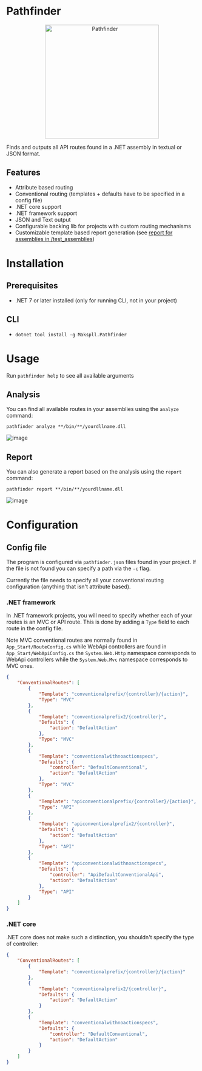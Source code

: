 # Pathfinder
<p align="center">
    <img src="https://i.imgur.com/TEDoP2L.jpeg" alt="Pathfinder" width="300"/>
</p>

Finds and outputs all API routes found in a .NET assembly in textual or JSON format.

## Features
- Attribute based routing
- Conventional routing (templates + defaults have to be specified in a config file)
- .NET core support
- .NET framework support
- JSON and Text output
- Configurable backing lib for projects with custom routing mechanisms
- Customizable template based report generation (see [report for assemblies in /test_assemblies](https://makspll.github.io/Pathfinder/))

# Installation

## Prerequisites
- .NET 7 or later installed (only for running CLI, not in your project)

## CLI
- `dotnet tool install -g Makspll.Pathfinder`

# Usage
Run `pathfinder help` to see all available arguments

## Analysis
You can find all available routes in your assemblies using the `analyze` command: 

```
pathfinder analyze **/bin/**/yourdllname.dll
```

![image](https://i.imgur.com/2Oz4HJA.png)

## Report
You can also generate a report based on the analysis using the `report` command:

```
pathfinder report **/bin/**/yourdllname.dll
```

![image](https://i.imgur.com/CLpUY3W.png)


# Configuration

## Config file
The program is configured via `pathfinder.json` files found in your project. If the file is not found you can specify a path via the `-c` flag.

Currently the file needs to specify all your conventional routing configuration (anything that isn't attribute based).

### .NET framework
In .NET framework projects, you will need to specify whether each of your routes is an MVC or API route. This is done by adding a `Type` field to each route in the config file.

Note MVC conventional routes are normally found in `App_Start/RouteConfig.cs` while WebApi controllers are found in `App_Start/WebApiConfig.cs` the `System.Web.Http` namespace corresponds to WebApi controllers while the `System.Web.Mvc` namespace corresponds to MVC ones.

```json
{
    "ConventionalRoutes": [
        {
            "Template": "conventionalprefix/{controller}/{action}",
            "Type": "MVC"
        },
        {
            "Template": "conventionalprefix2/{controller}",
            "Defaults": {
                "action": "DefaultAction"
            },
            "Type": "MVC"
        },
        {
            "Template": "conventionalwithnoactionspecs",
            "Defaults": {
                "controller": "DefaultConventional",
                "action": "DefaultAction"
            },
            "Type": "MVC"
        },
        {
            "Template": "apiconventionalprefix/{controller}/{action}",
            "Type": "API"
        },
        {
            "Template": "apiconventionalprefix2/{controller}",
            "Defaults": {
                "action": "DefaultAction"
            },
            "Type": "API"
        },
        {
            "Template": "apiconventionalwithnoactionspecs",
            "Defaults": {
                "controller": "ApiDefaultConventionalApi",
                "action": "DefaultAction"
            },
            "Type": "API"
        }
    ]
}
```

### .NET core

.NET core does not make such a distinction, you shouldn't specify the type of controller:

```json
{
    "ConventionalRoutes": [
        {
            "Template": "conventionalprefix/{controller}/{action}"
        },
        {
            "Template": "conventionalprefix2/{controller}",
            "Defaults": {
                "action": "DefaultAction"
            }
        },
        {
            "Template": "conventionalwithnoactionspecs",
            "Defaults": {
                "controller": "DefaultConventional",
                "action": "DefaultAction"
            }
        }
    ]
}
```
